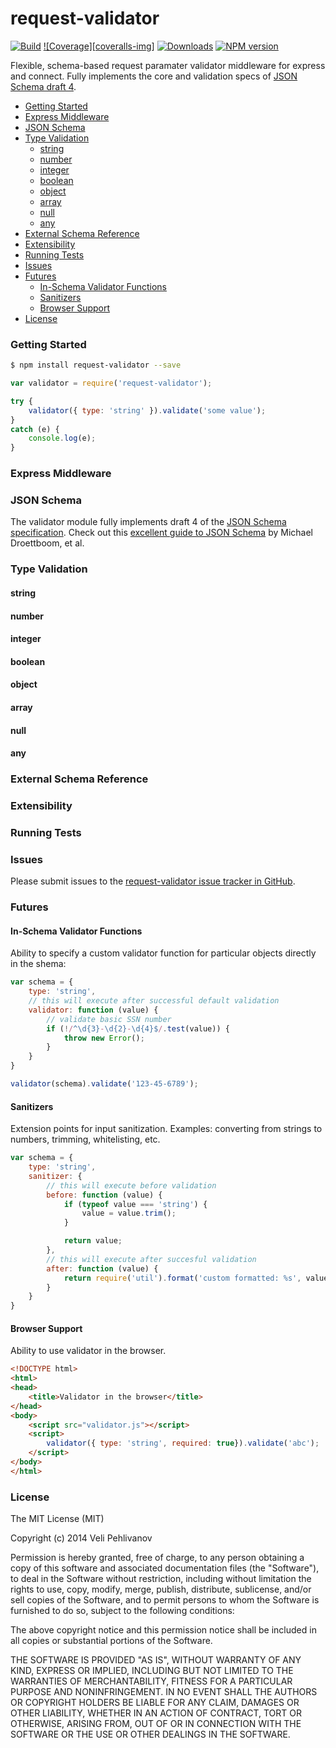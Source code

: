 request-validator
=================

[![Build][travis-img]][travis-url] [![Coverage][coveralls-img]][coveralls-url] [![Downloads][downloads-img]][npm-url] [![NPM version][npm-img]][npm-url]

Flexible, schema-based request paramater validator middleware for express and connect. Fully implements the core and validation specs of [JSON Schema draft 4](http://json-schema.org/documentation.html).

<!-- MarkdownTOC -->

- [Getting Started](#getting-started)
- [Express Middleware](#express-middleware)
- [JSON Schema](#json-schema)
- [Type Validation](#type-validation)
    - [string](#string)
    - [number](#number)
    - [integer](#integer)
    - [boolean](#boolean)
    - [object](#object)
    - [array](#array)
    - [null](#null)
    - [any](#any)
- [External Schema Reference](#external-schema-reference)
- [Extensibility](#extensibility)
- [Running Tests](#running-tests)
- [Issues](#issues)
- [Futures](#futures)
    - [In-Schema Validator Functions](#in-schema-validator-functions)
    - [Sanitizers](#sanitizers)
    - [Browser Support](#browser-support)
- [License](#license)

<!-- /MarkdownTOC -->

### Getting Started

```bash
$ npm install request-validator --save
```

```javascript
var validator = require('request-validator');

try {
    validator({ type: 'string' }).validate('some value');
}
catch (e) {
    console.log(e);
}
```



### Express Middleware

### JSON Schema

The validator module fully implements draft 4 of the [JSON Schema specification](http://json-schema.org/documentation.html). Check out this [excellent guide to JSON Schema](http://spacetelescope.github.io/understanding-json-schema/UnderstandingJSONSchema.pdf) by Michael Droettboom, et al.

### Type Validation

#### string
#### number
#### integer
#### boolean
#### object
#### array
#### null
#### any

### External Schema Reference

### Extensibility

### Running Tests

### Issues

Please submit issues to the [request-validator issue tracker in GitHub](https://github.com/bugventure/request-validator/issues).

### Futures

#### In-Schema Validator Functions

Ability to specify a custom validator function for particular objects directly in the shema:

```javascript
var schema = {
    type: 'string',
    // this will execute after successful default validation
    validator: function (value) {
        // validate basic SSN number
        if (!/^\d{3}-\d{2}-\d{4}$/.test(value)) {
            throw new Error();
        }
    }
}

validator(schema).validate('123-45-6789');
```

#### Sanitizers

Extension points for input sanitization. Examples: converting from strings to numbers, trimming, whitelisting, etc.

```javascript
var schema = { 
    type: 'string',
    sanitizer: {
        // this will execute before validation
        before: function (value) {            
            if (typeof value === 'string') {
                value = value.trim();
            }

            return value;
        },
        // this will execute after succesful validation
        after: function (value) {
            return require('util').format('custom formatted: %s', value);
        }
    }
}
```

#### Browser Support

Ability to use validator in the browser.

```html
<!DOCTYPE html>
<html>
<head>
    <title>Validator in the browser</title>    
</head>
<body>
    <script src="validator.js"></script>
    <script>
        validator({ type: 'string', required: true}).validate('abc');
    </script>
</body>
</html>
```

### License

The MIT License (MIT)

Copyright (c) 2014 Veli Pehlivanov

Permission is hereby granted, free of charge, to any person obtaining a copy of this software and associated documentation files (the "Software"), to deal in the Software without restriction, including without limitation the rights to use, copy, modify, merge, publish, distribute, sublicense, and/or sell copies of the Software, and to permit persons to whom the Software is furnished to do so, subject to the following conditions:

The above copyright notice and this permission notice shall be included in all copies or substantial portions of the Software.

THE SOFTWARE IS PROVIDED "AS IS", WITHOUT WARRANTY OF ANY KIND, EXPRESS OR IMPLIED, INCLUDING BUT NOT LIMITED TO THE WARRANTIES OF MERCHANTABILITY, FITNESS FOR A PARTICULAR PURPOSE AND NONINFRINGEMENT. IN NO EVENT SHALL THE AUTHORS OR COPYRIGHT HOLDERS BE LIABLE FOR ANY CLAIM, DAMAGES OR OTHER LIABILITY, WHETHER IN AN ACTION OF CONTRACT, TORT OR OTHERWISE, ARISING FROM, OUT OF OR IN CONNECTION WITH THE SOFTWARE OR THE USE OR OTHER DEALINGS IN THE SOFTWARE.

[travis-url]: https://travis-ci.org/bugventure/request-validator
[travis-img]: https://travis-ci.org/bugventure/request-validator.svg?branch=master
[npm-url]: https://www.npmjs.org/package/request-validator
[npm-img]: http://img.shields.io/npm/v/request-validator.svg
[downloads-img]: http://img.shields.io/npm/dm/request-validator.svg
[converalls-img]: https://img.shields.io/coveralls/bugventure/request-validator.svg
[coveralls-url]: https://coveralls.io/r/bugventure/request-validator
